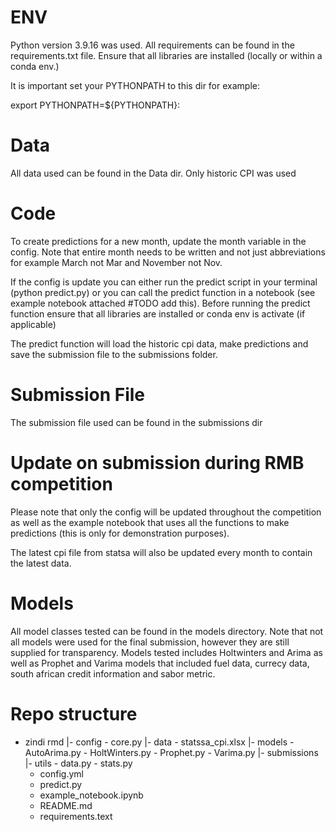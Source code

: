 # ENV
Python version 3.9.16 was used. All requirements can be found in the requirements.txt file. Ensure that all libraries are installed (locally or within a conda env.)

It is important set your PYTHONPATH to this dir for example:

export PYTHONPATH=${PYTHONPATH}:<path to directory>

# Data
All data used can be found in the Data dir. Only historic CPI was used

# Code
To create predictions for a new month, update the month variable in the config. Note that entire month needs to be written and not just abbreviations for example March not Mar and November not Nov.

If the config is update you can either run the predict script in your terminal (python predict.py) or you can call the predict function in a notebook (see example notebook attached #TODO add this). Before running the predict function ensure that all libraries are installed or conda env is activate (if applicable)

The predict function will load the historic cpi data, make predictions and save the submission file to the submissions folder.

# Submission File
The submission file used can be found in the submissions dir

# Update on submission during RMB competition
Please note that only the config will be updated throughout the competition as well as the example notebook that uses all the functions to make predictions (this is only for demonstration purposes).

The latest cpi file from statsa will also be updated every month to contain the latest data.

# Models
All model classes tested can be found in the models directory. Note that not all models were used for the final submission, however they are still supplied for transparency. Models tested includes Holtwinters and Arima as well as Prophet and Varima models that included fuel data, currecy data, south african credit information and sabor metric.

# Repo structure
- zindi rmd
    |- config
        - core.py
    |- data
        - statssa_cpi.xlsx
    |- models
        - AutoArima.py
        - HoltWinters.py
        - Prophet.py
        - Varima.py
    |- submissions
    |- utils
        - data.py
        - stats.py
    - config.yml
    - predict.py
    - example_notebook.ipynb
    - README.md
    - requirements.text
    